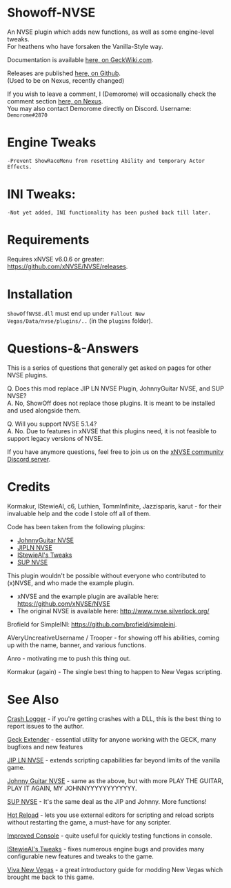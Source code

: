 # Showoff-NVSE
An NVSE plugin which adds new functions, as well as some engine-level tweaks.\
For heathens who have forsaken the Vanilla-Style way. 

Documentation is available [here, on GeckWiki.com](https://geckwiki.com/index.php?title=Category:Functions_(ShowOff_NVSE)).

Releases are published [here, on Github](https://github.com/Demorome/Showoff-NVSE/releases).\
(Used to be on Nexus, recently changed)

If you wish to leave a comment, I (Demorome) will occasionally check the comment section [here, on Nexus](https://www.nexusmods.com/newvegas/mods/72541?tab=posts).\
You may also contact Demorome directly on Discord. Username: `Demorome#2870`


# Engine Tweaks

    -Prevent ShowRaceMenu from resetting Ability and temporary Actor Effects.


# INI Tweaks:

    -Not yet added, INI functionality has been pushed back till later.


# Requirements
Requires xNVSE v6.0.6 or greater: https://github.com/xNVSE/NVSE/releases.


# Installation
`ShowOffNVSE.dll` must end up under `Fallout New Vegas/Data/nvse/plugins/..` (in the `plugins` folder).


# Questions-&-Answers

This is a series of questions that generally get asked on pages for other NVSE plugins.

Q. Does this mod replace JIP LN NVSE Plugin, JohnnyGuitar NVSE, and SUP NVSE?\
A. No, ShowOff does not replace those plugins. It is meant to be installed and used alongside them.

Q. Will you support NVSE 5.1.4?\
A. No. Due to features in xNVSE that this plugins need, it is not feasible to support legacy versions of NVSE.

If you have anymore questions, feel free to join us on the [xNVSE community Discord server](https://discord.com/invite/EebN93s). 


# Credits
Kormakur, lStewieAl, c6, Luthien, TommInfinite, Jazzisparis, karut - for their invaluable help and the code I stole off all of them.

Code has been taken from the following plugins:
* [JohnnyGuitar NVSE](https://www.nexusmods.com/newvegas/mods/66927)
* [JIPLN NVSE](https://www.nexusmods.com/newvegas/mods/58277) 
* [lStewieAl's Tweaks](https://www.nexusmods.com/newvegas/mods/66347)
* [SUP NVSE](https://www.nexusmods.com/newvegas/mods/71878)

This plugin wouldn't be possible without everyone who contributed to (x)NVSE, and who made the example plugin.

* xNVSE and the example plugin are available here: https://github.com/xNVSE/NVSE
* The original NVSE is available here: http://www.nvse.silverlock.org/

Brofield for SimpleINI: https://github.com/brofield/simpleini.

AVeryUncreativeUsername / Trooper - for showing off his abilities,  coming up with the name, banner, and various functions.

Anro - motivating me to push this thing out.

Kormakur (again) - The single best thing to happen to New Vegas scripting.

# See Also
[Crash Logger](https://www.nexusmods.com/newvegas/mods/72317) - if you're getting crashes with a DLL, this is the best thing to report issues to the author.

[Geck Extender](https://www.nexusmods.com/newvegas/mods/64888) - essential utility for anyone working with the GECK, many bugfixes and new features

[JIP LN NVSE](https://www.nexusmods.com/newvegas/mods/58277) - extends scripting capabilities far beyond limits of the vanilla game.

[Johnny Guitar NVSE](https://www.nexusmods.com/newvegas/mods/66927) - same as the above, but with more PLAY THE GUITAR, PLAY IT AGAIN, MY JOHNNYYYYYYYYYYYY.

[SUP NVSE](https://www.nexusmods.com/newvegas/mods/71878) - It's the same deal as the JIP and Johnny. More functions!

[Hot Reload](https://www.nexusmods.com/newvegas/mods/70962) - lets you use external editors for scripting and reload scripts without restarting the game, a must-have for any scripter.

[Improved Console](https://www.nexusmods.com/newvegas/mods/70801) - quite useful for quickly testing functions in console.

[lStewieAl's Tweaks](https://www.nexusmods.com/newvegas/mods/66347) - fixes numerous engine bugs and provides many configurable new features and tweaks to the game.

[Viva New Vegas](https://vivanewvegas.github.io/intro.html) - a great introductory guide for modding New Vegas which brought me back to this game.
